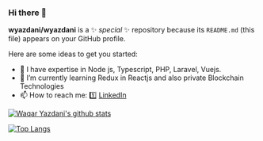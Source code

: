 ### Hi there 👋


**wyazdani/wyazdani** is a ✨ _special_ ✨ repository because its `README.md` (this file) appears on your GitHub profile.

Here are some ideas to get you started:

- 🔭 I have expertise in Node js, Typescript, PHP, Laravel, Vuejs.
- 🌱 I’m currently learning Redux in Reactjs and also private Blockchain Technologies
- 📫 How to reach me: 
:one: [LinkedIn](https://www.linkedin.com/in/waqar-yazdani/)

[![Waqar Yazdani's github stats](https://github-readme-stats.vercel.app/api?username=wyazdani&count_private=true&show_icons=true&theme=radical&hide_rank=false)](https://github.com/wyazdani/github-readme-stats)

[![Top Langs](https://github-readme-stats.vercel.app/api/top-langs/?username=wyazdani)](https://github.com/wyazdani/github-readme-stats)


